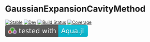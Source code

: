 # GaussianExpansionCavityMethod

[![Stable](https://img.shields.io/badge/docs-stable-blue.svg)](https://Mattiatarabolo.github.io/GaussianExpansionCavityMethod.jl/stable/)
[![Dev](https://img.shields.io/badge/docs-dev-blue.svg)](https://Mattiatarabolo.github.io/GaussianExpansionCavityMethod.jl/dev/)
[![Build Status](https://github.com/Mattiatarabolo/GaussianExpansionCavityMethod.jl/actions/workflows/CI.yml/badge.svg?branch=main)](https://github.com/Mattiatarabolo/GaussianExpansionCavityMethod.jl/actions/workflows/CI.yml?query=branch%3Amain)
[![Coverage](https://codecov.io/gh/Mattiatarabolo/GaussianExpansionCavityMethod.jl/branch/main/graph/badge.svg)](https://codecov.io/gh/Mattiatarabolo/GaussianExpansionCavityMethod.jl)
[![Aqua](https://raw.githubusercontent.com/JuliaTesting/Aqua.jl/master/badge.svg)](https://github.com/JuliaTesting/Aqua.jl)
